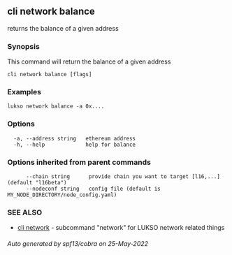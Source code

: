 ## cli network balance

returns the balance of a given address

### Synopsis

This command will return the balance of a given address

```
cli network balance [flags]
```

### Examples

```
lukso network balance -a 0x....
```

### Options

```
  -a, --address string   ethereum address
  -h, --help             help for balance
```

### Options inherited from parent commands

```
      --chain string      provide chain you want to target [l16,...] (default "l16beta")
      --nodeconf string   config file (default is MY_NODE_DIRECTORY/node_config.yaml)
```

### SEE ALSO

* [cli network](cli_network.md)	 - subcommand "network" for LUKSO network related things

###### Auto generated by spf13/cobra on 25-May-2022
